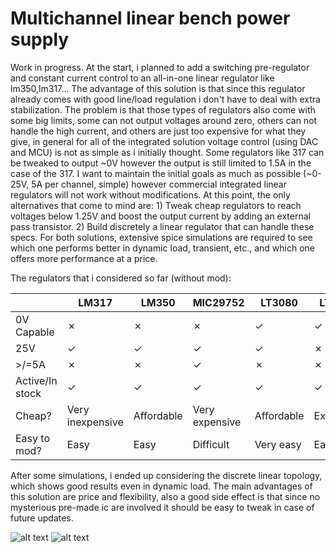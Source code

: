 # Multichannel linear bench power supply

Work in progress. At the start, i planned to add a switching pre-regulator and constant current control to an all-in-one linear regulator like lm350,lm317... The advantage of this solution is that since this regulator already comes with good line/load regulation i don't have to deal with extra stabilization. The problem is that those types of regulators also come with some big limits, some can not output voltages around zero, others can not handle the high current, and others are just too expensive for what they give, in general for all of the integrated solution voltage control (using DAC and MCU) is not as simple as i initially thought. Some regulators like 317 can be tweaked to output ~0V however the output is still limited to 1.5A in the case of the 317. I want to maintain the initial goals as much as possible (~0-25V, 5A per channel, simple) however commercial integrated linear regulators will not work without modifications. At this point, the only alternatives that come to mind are: 1) Tweak cheap regulators to reach voltages below 1.25V and boost the output current by adding an external pass transistor. 2) Build discretely a linear regulator that can handle these specs. For both solutions, extensive spice simulations are required to see which one performs better in dynamic load, transient, etc., and which one offers more performance at a price.

The regulators that i considered so far (without mod):

|                 | LM317         | LM350         | MIC29752      | LT3080        | LT3083        |
| --------------- | ------------- | ------------- | ------------- | ------------- | ------------- |
| 0V Capable      | &cross;       | &cross;       | &cross;       | &check;       | &check;       |
| 25V             | &check;       | &check;       | &check;       | &check;       | &cross;       |
| >/=5A           | &cross;       | &cross;       | &check;       | &cross;       | &cross;       |
| Active/In stock | &check;       | &check;       | &check;       | &check;       | &check;       |
| Cheap?          |Very inexpensive| Affordable   | Very expensive| Affordable    | Expensive     |
| Easy to mod?    | Easy          | Easy          | Difficult     | Very easy     | Easy          |

After some simulations, i ended up considering the discrete linear topology, which shows good results even in dynamic load. The main advantages of this solution are price and flexibility, also a good side effect is that since no mysterious pre-made ic are involved it should be easy to tweak in case of future updates.

![alt text](https://github.com/gggioe/Multichannel-bench-power-supply/blob/main/Simulations/Pictures/linear_stage.png)
![alt text](https://github.com/gggioe/Multichannel-bench-power-supply/blob/main/Simulations/Pictures/linear_stage_waveform.png)
